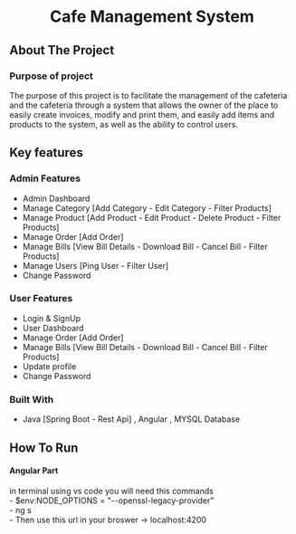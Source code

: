 <h1 align="center">Cafe Management System</h1>


<!-- ABOUT THE PROJECT -->
## About The Project
<h3>Purpose of project</h3> 

The purpose of this project is to facilitate the management of the cafeteria and the cafeteria through a system that allows the owner of the place to easily create invoices, modify and print them, and easily add items and products to the system, as well as the ability to control users.


## Key features
### Admin Features
* Admin Dashboard
* Manage Category [Add Category - Edit Category - Filter Products]
* Manage Product [Add Product - Edit Product - Delete Product - Filter Products]
* Manage Order [Add Order]
* Manage Bills [View Bill Details - Download Bill - Cancel Bill - Filter Products]
* Manage Users [Ping User - Filter User]  
* Change Password

### User Features
* Login & SignUp
* User Dashboard
* Manage Order [Add Order]
* Manage Bills [View Bill Details - Download Bill - Cancel Bill - Filter Products]
* Update profile
* Change Password


### Built With

* Java [Spring Boot - Rest Api] , Angular , MYSQL Database


<!-- GETTING STARTED -->
## How To Run 

<h4>Angular Part</h4>
in terminal using vs code you will need this commands<br>
- $env:NODE_OPTIONS = "--openssl-legacy-provider"
<br>- ng s
<br>- Then use this url in your broswer -> localhost:4200

